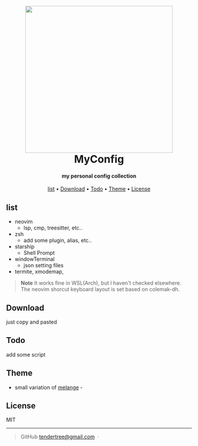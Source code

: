 
<h1 align="center">
  <br>
  <img src="https://i.imgur.com/eBWJEvU.jpg" width="400" heigt="400">
  <br>
  MyConfig
  <br>
</h1>

<h4 align="center">my personal config collection </h4>

<p align="center">
  <a href="#list">list</a> •
  <a href="#download">Download</a> •
  <a href="#Todo">Todo</a> •
  <a href="#Theme">Theme</a> •
  <a href="#license">License</a>
</p>



## list

* neovim
  - lsp, cmp, treesitter, etc.. 
* zsh
  - add some plugin, alias, etc..
* starship 
  - Shell Prompt
* windowTerminal
  - json setting files  
* termite, xmodemap, 
> **Note**
It works fine in WSL(Arch), but I haven't checked elsewhere. The neovim shorcut keyboard layout is set based on colemak-dh.
## Download
just copy and pasted 
## Todo

add some script 

## Theme

- small variation of [melange](https://github.com/savq/melange-nvim) - 


## License

MIT

---
> GitHub [tendertree@gmail.com](mailto:tendertree@gmail.com) &nbsp;&middot;&nbsp;




